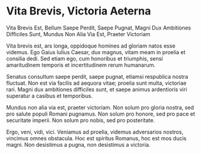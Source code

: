 # Vita Brevis, Victoria Aeterna

Vita Brevis Est, Bellum Saepe Perdit, Saepe Pugnat, Magni Dux Ambitiones Difficiles Sunt, Mundus Non Alia Via Est, Praeter Victoriam

Vita brevis est, ars longa, oppidoque homines ad gloriam natos esse videmus. Ego Gaius Iulius Caesar, dux magnus, vitam meam in proelia et consilia dedi. Sed etiam ego, cum honoribus et triumphis, sensi amaritudinem temporis et incertitudinem rerum humanarum.

Senatus consultum saepe perdit, saepe pugnat, etiamsi respublica nostra fluctuat. Non est via facilis ad aequora vitae; proelia sunt multa, victoriae rari. Magni dux ambitiones difficiles sunt, et saepe animus ardentioris viri superatur a casibus et temporibus.

Mundus non alia via est, praeter victoriam. Non solum pro gloria nostra, sed pro salute populi Romani pugnamus. Non solum pro honore, sed pro pace et securitate imperii. Non solum pro nobis, sed pro posteritate.

Ergo, veni, vidi, vici. Veniamus ad proelia, videmus adversarios nostros, vincimus omnes obstacula. Hoc est spiritus Romanus, hoc est mos ducis magni. Non desistimus a pugna, non desistimus a victoria.

